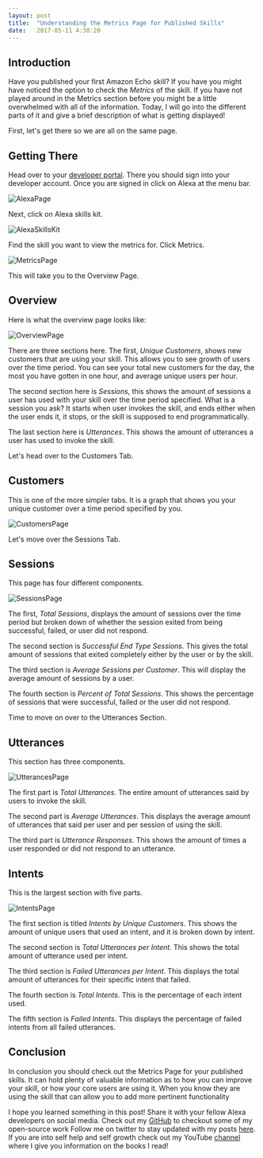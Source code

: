 ---layout: posttitle:  "Understanding the Metrics Page for Published Skills"date:   2017-05-11 4:38:20 ---## Introduction Have you published your first Amazon Echo skill? If you have you might have noticed the option to check the *Metrics* of the skill.  If you have not played around in the Metrics section before you might be a little overwhelmed with all of the information.  Today, I will go into the different parts of it and give a brief description of what is getting displayed!First, let's get there so we are all on the same page.## Getting ThereHead over to your [developer portal][devPortal].  There you should sign into your developer account.  Once you are signed in click on Alexa at the menu bar.![AlexaPage](/assets/understanding-metrics/alexa-button.png) Next, click on Alexa skills kit.  ![AlexaSkillsKit](/assets/understanding-metrics/alexa-skills-kit.png)  Find the skill you want to view the metrics for. Click Metrics.   ![MetricsPage](/assets/understanding-metrics/metrics.png)   This will take you to the Overview Page.## OverviewHere is what the overview page looks like:![OverviewPage](/assets/understanding-metrics/overview.png)There are three sections here. The first, *Unique Customers*, shows new customers that are using your skill.  This allows you to see growth of users over the time period. You can see your total new customers for the day, the most you have gotten in one hour, and average unique users per hour.  The second section here is *Sessions*, this shows the amount of sessions a user has used with your skill over the time period specified.  What is a session you ask? It starts when user invokes the skill, and ends either when the user ends it, it stops, or the skill is supposed to end programmatically.The last section here is *Utterances*.  This shows the amount of utterances a user has used to invoke the skill.Let's head over to the Customers Tab.## CustomersThis is one of the more simpler tabs.  It is a graph that shows you your unique customer over a time period specified by you.![CustomersPage](/assets/understanding-metrics/customers.png)Let's move over the Sessions Tab.## SessionsThis page has four different components.![SessionsPage](/assets/understanding-metrics/sessions.png)The first, *Total Sessions*, displays the amount of sessions over the time period but broken down of whether the session exited from being successful, failed, or user did not respond.  The second section is *Successful End Type Sessions*.  This gives the total amount of sessions that exited completely either by the user or by the skill.  The third section is *Average Sessions per Customer*.  This will display the average amount of sessions by a user.The fourth section is *Percent of Total Sessions*.  This shows the percentage of sessions that were successful, failed or the user did not respond.Time to move on over to the Utterances Section.## UtterancesThis section has three components. ![UtterancesPage](/assets/understanding-metrics/utterances.png)The first part is *Total Utterances*. The entire amount of utterances said by users to invoke the skill.The second part is *Average Utterances*.  This displays the average amount of utterances that said per user and per session of using the skill.The third part is *Utterance Responses*.  This shows the amount of times a user responded or did not respond to an utterance.## Intents This is the largest section with five parts.![IntentsPage](/assets/understanding-metrics/intents.png)The first section is titled *Intents by Unique Customers*.  This shows the amount of unique users that used an intent, and it is broken down by intent.The second section is *Total Utterances per Intent*.  This shows the total amount of utterance used per intent.The third section is *Failed Utterances per Intent*.  This displays the total amount of utterances for their specific intent that failed.The fourth section is *Total Intents*.  This is the percentage of each intent used.The fifth section is *Failed Intents*.  This displays the percentage of failed intents from all failed utterances.## ConclusionIn conclusion you should check out the Metrics Page for your published skills.  It can hold plenty of valuable information as to how you can improve your skill, or how your core users are using it.  When you know they are using the skill that can allow you to add more pertinent functionalityI hope you learned something in this post! Share it with your fellow Alexa developers on social media. Check out my [GitHub][gitHub] to checkout some of my open-source work Follow me on twitter to stay updated with my posts [here][twitter].  If you are into self help and self growth check out my YouTube [channel][youtube] where I give you information on the books I read! [devPortal]: https://developer.amazon.com/[gitHub]: https://github.com/acucciniello[twitter]: https://twitter.com/antocucciniello/[youtube]: https://www.youtube.com/channel/UC8icMMql5SjCaXXMvILGIUA 